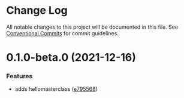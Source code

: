 # Change Log

All notable changes to this project will be documented in this file.
See [Conventional Commits](https://conventionalcommits.org) for commit guidelines.

# 0.1.0-beta.0 (2021-12-16)


### Features

* adds hellomasterclass ([e795568](https://github.com/Stijnc/sca.lerna/commit/e79556885417464c640957f404029d3307edc17f))
